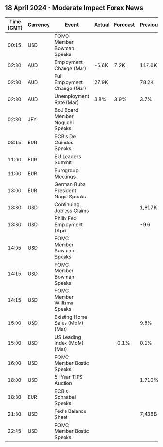 ## 18 April 2024 - Moderate Impact Forex News

| Time (GMT) | Currency | Event | Actual | Forecast | Previous |
|------|----------|-------|--------|----------|----------|
| 00:15 | USD | FOMC Member Bowman Speaks |  |  |  |
| 02:30 | AUD | Employment Change (Mar) | -6.6K | 7.2K | 117.6K |
| 02:30 | AUD | Full Employment Change (Mar) | 27.9K |  | 78.2K |
| 02:30 | AUD | Unemployment Rate (Mar) | 3.8% | 3.9% | 3.7% |
| 02:30 | JPY | BoJ Board Member Noguchi Speaks |  |  |  |
| 08:15 | EUR | ECB's De Guindos Speaks |  |  |  |
| 11:00 | EUR | EU Leaders Summit |  |  |  |
| 11:00 | EUR | Eurogroup Meetings |  |  |  |
| 13:00 | EUR | German Buba President Nagel Speaks |  |  |  |
| 13:30 | USD | Continuing Jobless Claims |  |  | 1,817K |
| 13:30 | USD | Philly Fed Employment (Apr) |  |  | -9.6 |
| 14:05 | USD | FOMC Member Bowman Speaks |  |  |  |
| 14:15 | USD | FOMC Member Bowman Speaks |  |  |  |
| 14:15 | USD | FOMC Member Williams Speaks |  |  |  |
| 15:00 | USD | Existing Home Sales (MoM) (Mar) |  |  | 9.5% |
| 15:00 | USD | US Leading Index (MoM) (Mar) |  | -0.1% | 0.1% |
| 16:00 | USD | FOMC Member Bostic Speaks |  |  |  |
| 18:00 | USD | 5-Year TIPS Auction |  |  | 1.710% |
| 18:30 | EUR | ECB's Schnabel Speaks |  |  |  |
| 21:30 | USD | Fed's Balance Sheet |  |  | 7,438B |
| 22:45 | USD | FOMC Member Bostic Speaks |  |  |  |
